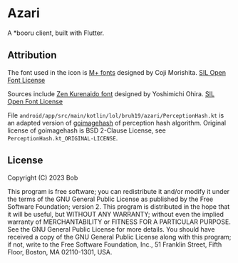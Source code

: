 # Azari

A *booru client, built with Flutter.

## Attribution

The font used in the icon is [M+ fonts](https://mplusfonts.github.io/) designed by Coji Morishita. [SIL Open Font License](https://scripts.sil.org/OFL_web)

Sources include [Zen Kurenaido font](https://github.com/googlefonts/zen-kurenaido) designed by Yoshimichi Ohira. [SIL Open Font License](https://scripts.sil.org/cms/scripts/page.php?site_id=nrsi&id=OFL)

File `android/app/src/main/kotlin/lol/bruh19/azari/PerceptionHash.kt` is an adapted version of [goimagehash](https://github.com/corona10/goimagehash) of perception hash algorithm. Original license of goimagehash is BSD 2-Clause License, see `PerceptionHash.kt_ORIGINAL-LICENSE`.

## License

Copyright (C) 2023 Bob

 This program is free software; you can redistribute it and/or modify it under the terms of the GNU General Public License as published by the Free Software Foundation; version 2.
 This program is distributed in the hope that it will be useful, but WITHOUT ANY WARRANTY; without even the implied warranty of MERCHANTABILITY or FITNESS FOR A PARTICULAR PURPOSE. See the GNU General Public License for more details.
 You should have received a copy of the GNU General Public License along with this program; if not, write to the Free Software Foundation, Inc., 51 Franklin Street, Fifth Floor, Boston, MA 02110-1301, USA.

